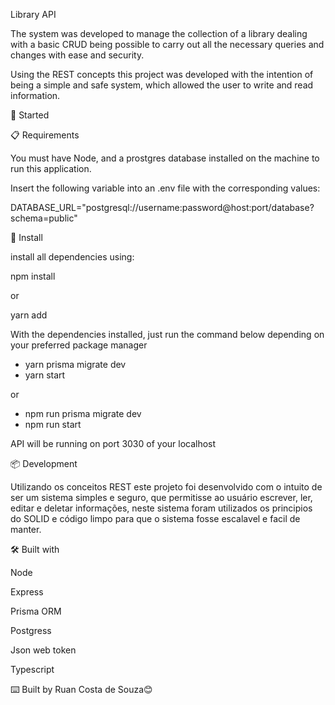 Library API

The system was developed to manage the collection of a library dealing with a basic CRUD being possible to carry out all the necessary queries and changes with ease and security.

Using the REST concepts this project was developed with the intention of being a simple and safe system, which allowed the user to write and read information.

🚀 Started

📋 Requirements

You must have Node, and a prostgres database installed on the machine to run this application.

Insert the following variable into an .env file with the corresponding values:

DATABASE_URL="postgresql://username:password@host:port/database?schema=public"

🔧 Install

install all dependencies using:

npm install

or

yarn add

With the dependencies installed, just run the command below depending on your preferred package manager

 * yarn prisma migrate dev
 * yarn start

or

 * npm run prisma migrate dev
 * npm run start

API will be running on port 3030 of your localhost

📦 Development

Utilizando os conceitos REST este projeto foi desenvolvido com o intuito de ser um sistema simples e seguro, que permitisse ao usuário escrever, ler, editar e deletar informações, neste sistema foram utilizados os principios do SOLID e código limpo para que o sistema fosse escalavel e facil de manter.

🛠️ Built with

Node

Express

Prisma ORM

Postgress

Json web token

Typescript


⌨️ Built by Ruan Costa de Souza😊